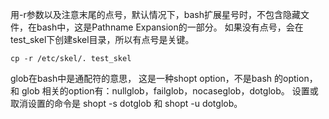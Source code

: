 用-r参数以及注意末尾的点号，默认情况下，bash扩展星号时，不包含隐藏文件，在bash中，这是Pathname Expansion的一部分。
如果没有点号，会在test_skel下创建skel目录，所以有点号是关键。

    cp -r /etc/skel/. test_skel

glob在bash中是通配符的意思， 这是一种shopt option，不是bash 的option， 和 glob 相关的option有：nullglob，failglob，nocaseglob，dotglob。 设置或取消设置的命令是 shopt -s dotglob 和 shopt -u dotglob。
